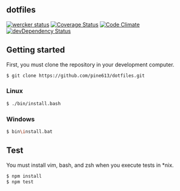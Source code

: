 dotfiles
--------

[![wercker status](https://img.shields.io/wercker/ci/54f5f52d1afdc9f97c000564.svg?style=flat-square)](https://app.wercker.com/project/bykey/0f3a3fac65929edc8fd6e53818d5aba6)
[![Coverage Status](https://img.shields.io/coveralls/pine613/dotfiles/master.svg?style=flat-square)](https://coveralls.io/r/pine613/dotfiles)
[![Code Climate](https://img.shields.io/codeclimate/github/pine613/dotfiles.svg?style=flat-square)](https://codeclimate.com/github/pine613/dotfiles)
[![devDependency Status](https://img.shields.io/david/dev/pine613/dotfiles.svg?style=flat-square)](https://david-dm.org/pine613/dotfiles#info=devDependencies)

## Getting started
First, you must clone the repository in your development computer.

```sh
$ git clone https://github.com/pine613/dotfiles.git
```

### Linux

```sh
$ ./bin/install.bash
```

### Windows

```sh
$ bin\install.bat
```

## Test
You must install vim, bash, and zsh when you execute tests in *nix.

```sh
$ npm install
$ npm test
```
